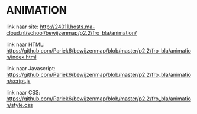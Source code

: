 # ANIMATION

link naar site: http://24011.hosts.ma-cloud.nl/school/bewijzenmap/p2.2/fro_bla/animation/

link naar HTML: https://github.com/Pariek6/bewijzenmap/blob/master/p2.2/fro_bla/animation/index.html

link naar Javascript: https://github.com/Pariek6/bewijzenmap/blob/master/p2.2/fro_bla/animation/script.js

link naar CSS: https://github.com/Pariek6/bewijzenmap/blob/master/p2.2/fro_bla/animation/style.css
